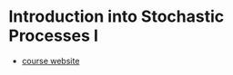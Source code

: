 # Introduction into Stochastic Processes I

- [course website](https://jainvishesh.github.io/STATS217_Winter2021.html)